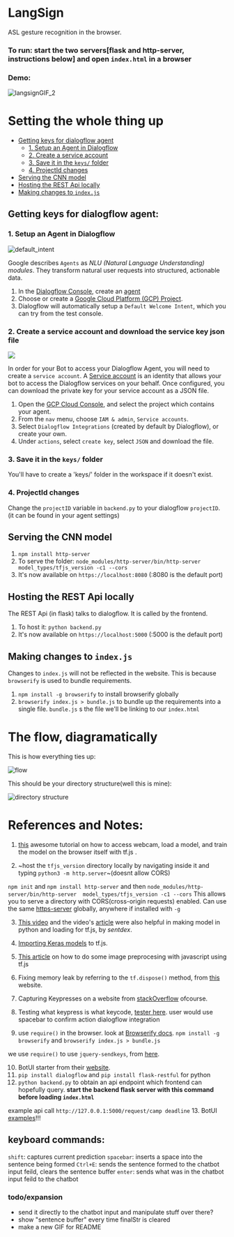 # LangSign
ASL gesture recognition in the browser.

### To run: start the two servers[flask and http-server, instructions below] and open `index.html` in a browser
### Demo:
![langsignGIF_2](https://user-images.githubusercontent.com/17317792/57567458-13ac4f80-740c-11e9-979f-3324296deeb8.gif)

# Setting the whole thing up
- [Getting keys for dialogflow agent](#getting-keys-for-dialogflow-agent)
  - [1. Setup an Agent in Dialogflow](#1-setup-an-agent-in-dialogflow)
  - [2. Create a service account](#2-create-a-service-account-and-download-the-service-key-json-file)
  - [3. Save it in the `keys/` folder](#3-save-it-in-the-keys-folder)
  - [4. ProjectId changes](#4-projectid-changes)
- [Serving the CNN model](#serving-the-cnn-model)
- [Hosting the REST Api locally](#hosting-the-rest-api-locally)
- [Making changes to `index.js`](#making-changes-to-indexjs)

## Getting keys for dialogflow agent:
### 1. Setup an Agent in Dialogflow
![default_intent](https://github.com/jschnurr/botkit-middleware-dialogflow/blob/master/images/default_intent.png?raw=true)

Google describes `Agents` as *NLU (Natural Language Understanding) modules*. They transform natural user requests into structured, actionable data.

1. In the [Dialogflow Console](https://console.dialogflow.com/), create an [agent](https://dialogflow.com/docs/agents)
2. Choose or create a [Google Cloud Platform (GCP) Project](https://cloud.google.com/docs/overview/#projects).
3. Dialogflow will automatically setup a `Default Welcome Intent`, which you can try from the test console.

### 2. Create a service account and download the service key json file
![](https://github.com/jschnurr/botkit-middleware-dialogflow/blob/master/images/save_json.png?raw=true)

In order for your Bot to access your Dialogflow Agent, you will need to create a `service account`. A [Service account](https://cloud.google.com/compute/docs/access/service-accounts) is an identity that allows your bot to access the Dialogflow services on your behalf. Once configured, you can download the private key for your service account as a JSON file.

1. Open the [GCP Cloud Console](https://console.cloud.google.com), and select the project which contains your agent.
2. From the `nav` menu, choose `IAM & admin`, `Service accounts`.
3. Select `Dialogflow Integrations` (created by default by Dialogflow), or create your own.
4. Under `actions`, select `create key`, select `JSON` and download the file.
### 3. Save it in the `keys/` folder 
You'll have to create a 'keys/' folder in the workspace if it doesn't exist.
### 4. ProjectId changes
Change the `projectID`  variable in `backend.py` to your dialogflow `projectID`. (it can be found in your agent settings)

## Serving the CNN model
1. `npm install http-server` 
2. To serve the folder: `node_modules/http-server/bin/http-server  model_types/tfjs_version -c1 --cors`
3. It's now available on `https://localhost:8080` (:8080 is the default port)

## Hosting the REST Api locally
The REST Api (in flask) talks to dialogflow. It is called by the frontend.

1. To host it: `python backend.py`
2. It's now available on `https://localhost:5000` (:5000 is the default port)

## Making changes to `index.js`
Changes to `index.js` will not be reflected in the website. This is because `browserify` is used to bundle requirements.
1. `npm install -g browserify` to install browserify globally
2. `browserify index.js > bundle.js`  to bundle up the requirements into a single file. `bundle.js` s the file we'll be linking to our `index.html`

# The flow, diagramatically
This is how everything ties up:

![flow](https://user-images.githubusercontent.com/17317792/57443491-bdf76c00-7280-11e9-9287-ccbb22b40269.png)

This should be your directory structure(well this is mine):

![directory structure](https://user-images.githubusercontent.com/17317792/57443605-04e56180-7281-11e9-9534-e3bc009c3279.png)

# References and Notes:
1. [this](https://codelabs.developers.google.com/codelabs/tensorflowjs-teachablemachine-codelab/index.html#0) awesome tutorial on how to access webcam, load a model, and train the model on the browser itself with tf.js .

2. ~host the `tfjs_version` directory locally by navigating inside it and typing `python3 -m http.server`~(doesnt allow CORS)

`npm init` and `npm install http-server` and then `node_modules/http-server/bin/http-server  model_types/tfjs_version -c1 --cors`
This allows you to serve a directory with CORS(cross-origin requests) enabled.
Can use the same [https-server](https://www.npmjs.com/package/http-server) globally, anywhere if installed with `-g`


3. [This video](https://www.youtube.com/watch?v=Szjt8E7EKQc) and the video's [article](https://pythonprogramming.net/loading-keras-model-tensorflowjs-tutorial/) were also helpful in making model in python and loading for tf.js, by _sentdex_.

4. [Importing Keras models](https://www.tensorflow.org/js/tutorials/conversion/import_keras) to tf.js.

5. [This article](https://thekevinscott.com/image-classification-with-javascript/) on how to do some image preprocesing with javascript using tf.js

6. Fixing memory leak by referring to the `tf.dispose()` method, from [this](https://www.tensorflow.org/js/guide/tensors_operations) website.

7. Capturing Keypresses on a website from [stackOverflow](https://stackoverflow.com/questions/2878983/capture-key-press-without-placing-an-input-element-on-the-page) ofcourse.

8. Testing what keypress is what keycode, [tester here](https://unixpapa.com/js/testkey.html).
user would use spacebar to confirm action
dialogflow integration

9. use `require()` in the browser. look at [Browserify docs](https://github.com/browserify/browserify).
`npm install -g browserify` and `browserify index.js > bundle.js`

we use `require()` to use `jquery-sendkeys`, from [here](https://www.npmjs.com/package/jquery-sendkeys).

10. BotUI starter from their [website](https://docs.botui.org/install.html).
11. `pip install dialogflow` and `pip install flask-restful` for python
12. `python backend.py` to obtain an api endpoint which frontend can hopefully query. **start the backend flask server with this command before loading `index.html`**

example api call `http://127.0.0.1:5000/request/camp deadline`
13. BotUI [examples](https://github.com/botui/botui-examples)!!!

## keyboard commands:
`shift`: captures current prediction
`spacebar`: inserts a space into the sentence being formed
`Ctrl+E`: sends the sentence formed to the chatbot input feild, clears the sentence buffer
`enter`: sends what was in the chatbot input feild to the chatbot

### todo/expansion
* send it directly to the chatbot input and manipulate stuff over there?
* show "sentence buffer" every time finalStr is cleared
* make a new GIF for README
